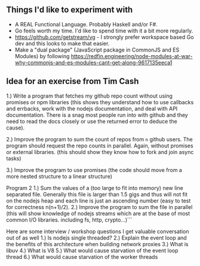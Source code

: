 ## Things I'd like to experiment with

- A REAL Functional Language. Probably Haskell and/or F#.
- Go feels worth my time. I'd like to spend time with it a bit more regularly.
- https://github.com/getstream/vg - I strongly prefer workspace based Go dev and this looks to make that easier.
- Make a "dual package" (JavaScript package in CommonJS and ES Modules) by following https://redfin.engineering/node-modules-at-war-why-commonjs-and-es-modules-cant-get-along-9617135eeca1

## Idea for an exercise from Tim Cash

1.) Write a program that fetches my github repo count without using promises or 
npm libraries (this shows they understand how to use callbacks and errbacks, work
with the nodejs documentation, and deal with API documentation. There is a snag
most people run into with github and they need to read the docs closely or use the
returned error to deduce the cause).

2.) Improve the program to sum the count of repos from `n` github users. The program
should request the repo counts in parallel. Again, without promises or external
libraries. (this should show they know how to fork and join async tasks)

3.) Improve the program to use promises 
(the code should move from a more nested structure to a linear structure)

Program 2
1.) Sum the values of a (too large to fit into memory) new line separated file. Generally this file is larger than 1.5 gigs and thus will not fit on the nodejs heap and each line is just an ascending number (easy to test for correctness n(n+1)/2). 
2.) Improve the program to sum the file in parallel
(this will show knowledge of nodejs streams which are at the base of most common I/O libraries. including fs, http, crypto...)```

Here are some interview / workshop questions I get valuable conversation out of as well
1.) Is nodejs single threaded?
2.) Explain the event loop and the benefits of this architecture when building network proxies
3.) What is libuv
4.) What is V8
5.) What would cause starvation of the event loop thread
6.) What would cause starvation of the worker threads

